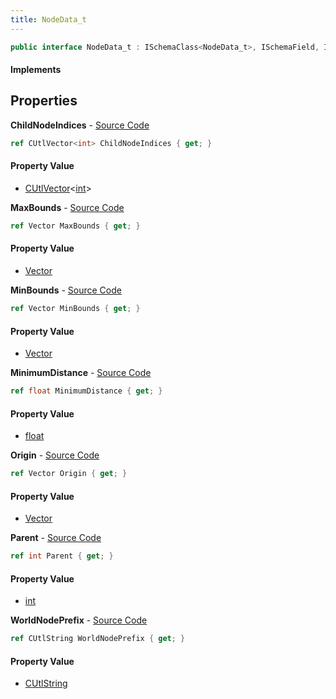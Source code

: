 ```yaml
---
title: NodeData_t
---
```


```csharp
public interface NodeData_t : ISchemaClass<NodeData_t>, ISchemaField, ISchemaClass, INativeHandle
```

#### Implements

## Properties

**ChildNodeIndices** - [Source Code](https://github.com/swiftly-solution/swiftlys2/blob/master/managed/src/SwiftlyS2.Generated/Schemas/Interfaces/NodeData_t.cs#L26)

```csharp
ref CUtlVector<int> ChildNodeIndices { get; }
```

#### Property Value

- [CUtlVector](/docs/api/shared/natives/cutlvector-1)<[int](https://learn.microsoft.com/dotnet/api/system.int32)>

**MaxBounds** - [Source Code](https://github.com/swiftly-solution/swiftlys2/blob/master/managed/src/SwiftlyS2.Generated/Schemas/Interfaces/NodeData_t.cs#L22)

```csharp
ref Vector MaxBounds { get; }
```

#### Property Value

- [Vector](/docs/api/shared/natives/vector)

**MinBounds** - [Source Code](https://github.com/swiftly-solution/swiftlys2/blob/master/managed/src/SwiftlyS2.Generated/Schemas/Interfaces/NodeData_t.cs#L20)

```csharp
ref Vector MinBounds { get; }
```

#### Property Value

- [Vector](/docs/api/shared/natives/vector)

**MinimumDistance** - [Source Code](https://github.com/swiftly-solution/swiftlys2/blob/master/managed/src/SwiftlyS2.Generated/Schemas/Interfaces/NodeData_t.cs#L24)

```csharp
ref float MinimumDistance { get; }
```

#### Property Value

- [float](https://learn.microsoft.com/dotnet/api/system.single)

**Origin** - [Source Code](https://github.com/swiftly-solution/swiftlys2/blob/master/managed/src/SwiftlyS2.Generated/Schemas/Interfaces/NodeData_t.cs#L18)

```csharp
ref Vector Origin { get; }
```

#### Property Value

- [Vector](/docs/api/shared/natives/vector)

**Parent** - [Source Code](https://github.com/swiftly-solution/swiftlys2/blob/master/managed/src/SwiftlyS2.Generated/Schemas/Interfaces/NodeData_t.cs#L16)

```csharp
ref int Parent { get; }
```

#### Property Value

- [int](https://learn.microsoft.com/dotnet/api/system.int32)

**WorldNodePrefix** - [Source Code](https://github.com/swiftly-solution/swiftlys2/blob/master/managed/src/SwiftlyS2.Generated/Schemas/Interfaces/NodeData_t.cs#L28)

```csharp
ref CUtlString WorldNodePrefix { get; }
```

#### Property Value

- [CUtlString](/docs/api/shared/natives/cutlstring)

